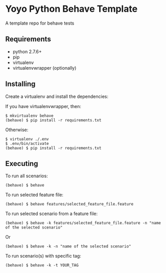 # Yoyo Python Behave Template

A template repo for behave tests

## Requirements

* python 2.7.6+
* pip
* virtualenv
* virtualenvwrapper (optionally)


## Installing

Create a virtualenv and install the dependencies:

If you have virtualenvwrapper, then:

    $ mkvirtualenv behave
    (behave) $ pip install -r requirements.txt


Otherwise:

    $ virtualenv ./.env
    $ .env/bin/activate
    (behave) $ pip install -r requirements.txt


## Executing

To run all scenarios:

    (behave) $ behave

To run selected feature file:

    (behave) $ behave features/selected_feature_file.feature

To run selected scenario from a feature file:

    (behave) $ behave -k features/selected_feature_file.feature -n "name of the selected scenario"

Or

    (behave) $ behave -k -n "name of the selected scenario"

To run scenario(s) with specific tag:

    (behave) $ behave -k -t YOUR_TAG
